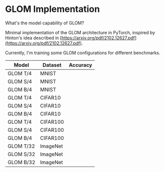 # GLOM Implementation

What's the model capability of GLOM?

Minimal implementation of the GLOM architecture in PyTorch, inspired by Hinton's idea described in [https://arxiv.org/pdf/2102.12627.pdf](https://arxiv.org/pdf/2102.12627.pdf).

Currently, I'm training some GLOM configurations for different benchmarks.

| Model | Dataset | Accuracy | 
| - | - | - |
| GLOM T/4 | MNIST | |
| GLOM S/4 | MNIST | |
| GLOM B/4 | MNIST | |
| GLOM T/4 | CIFAR10 | |
| GLOM S/4 | CIFAR10 | |
| GLOM B/4 | CIFAR10 | |
| GLOM T/4 | CIFAR100 | |
| GLOM S/4 | CIFAR100 | |
| GLOM B/4 | CIFAR100 | |
| GLOM T/32 | ImageNet | |
| GLOM S/32 | ImageNet | |
| GLOM B/32 | ImageNet | |
